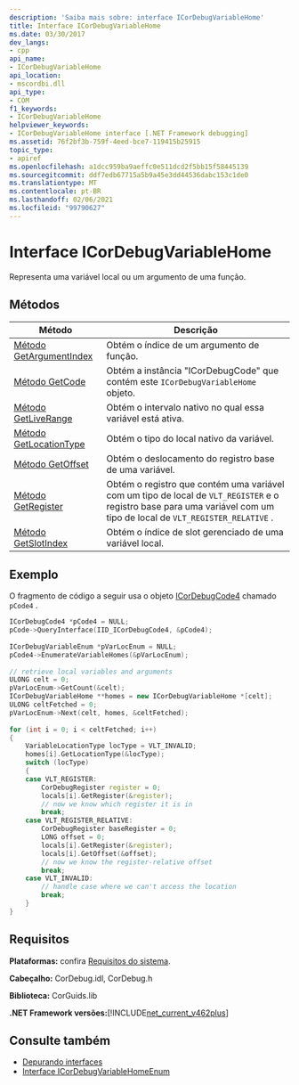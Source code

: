 ```yaml
---
description: 'Saiba mais sobre: interface ICorDebugVariableHome'
title: Interface ICorDebugVariableHome
ms.date: 03/30/2017
dev_langs:
- cpp
api_name:
- ICorDebugVariableHome
api_location:
- mscordbi.dll
api_type:
- COM
f1_keywords:
- ICorDebugVariableHome
helpviewer_keywords:
- ICorDebugVariableHome interface [.NET Framework debugging]
ms.assetid: 76f2bf3b-759f-4eed-bce7-119415b25915
topic_type:
- apiref
ms.openlocfilehash: a1dcc959ba9aeffc0e511dcd2f5bb15f58445139
ms.sourcegitcommit: ddf7edb67715a5b9a45e3dd44536dabc153c1de0
ms.translationtype: MT
ms.contentlocale: pt-BR
ms.lasthandoff: 02/06/2021
ms.locfileid: "99790627"
---
```

# <a name="icordebugvariablehome-interface"></a>Interface ICorDebugVariableHome

Representa uma variável local ou um argumento de uma função.  
  
## <a name="methods"></a>Métodos  
  
|Método|Descrição|  
|------------|-----------------|  
|[Método GetArgumentIndex](icordebugvariablehome-getargumentindex-method.md)|Obtém o índice de um argumento de função.|  
|[Método GetCode](icordebugvariablehome-getcode-method.md)|Obtém a instância "ICorDebugCode" que contém este `ICorDebugVariableHome` objeto.|  
|[Método GetLiveRange](icordebugvariablehome-getliverange-method.md)|Obtém o intervalo nativo no qual essa variável está ativa.|  
|[Método GetLocationType](icordebugvariablehome-getlocationtype-method.md)|Obtém o tipo do local nativo da variável.|  
|[Método GetOffset](icordebugvariablehome-getoffset-method.md)|Obtém o deslocamento do registro base de uma variável.|  
|[Método GetRegister](icordebugvariablehome-getregister-method.md)|Obtém o registro que contém uma variável com um tipo de local de `VLT_REGISTER` e o registro base para uma variável com um tipo de local de `VLT_REGISTER_RELATIVE` .|  
|[Método GetSlotIndex](icordebugvariablehome-getslotindex-method.md)|Obtém o índice de slot gerenciado de uma variável local.|  
  
## <a name="example"></a>Exemplo  

 O fragmento de código a seguir usa o objeto [ICorDebugCode4](icordebugcode4-interface.md) chamado `pCode4` .  
  
```cpp  
ICorDebugCode4 *pCode4 = NULL;  
pCode->QueryInterface(IID_ICorDebugCode4, &pCode4);  
  
ICorDebugVariableEnum *pVarLocEnum = NULL;  
pCode4->EnumerateVariableHomes(&pVarLocEnum);  
  
// retrieve local variables and arguments  
ULONG celt = 0;  
pVarLocEnum->GetCount(&celt);  
ICorDebugVariableHome **homes = new ICorDebugVariableHome *[celt];  
ULONG celtFetched = 0;  
pVarLocEnum->Next(celt, homes, &celtFetched);  
  
for (int i = 0; i < celtFetched; i++)  
{  
    VariableLocationType locType = VLT_INVALID;  
    homes[i].GetLocationType(&locType);  
    switch (locType)  
    {  
    case VLT_REGISTER:  
        CorDebugRegister register = 0;  
        locals[i].GetRegister(&register);  
        // now we know which register it is in  
        break;  
    case VLT_REGISTER_RELATIVE:  
        CorDebugRegister baseRegister = 0;  
        LONG offset = 0;  
        locals[i].GetRegister(&register);  
        locals[i].GetOffset(&offset);  
        // now we know the register-relative offset  
        break;  
    case VLT_INVALID:  
        // handle case where we can't access the location  
        break;  
    }  
}  
```  
  
## <a name="requirements"></a>Requisitos  

 **Plataformas:** confira [Requisitos do sistema](../../get-started/system-requirements.md).  
  
 **Cabeçalho:** CorDebug.idl, CorDebug.h  
  
 **Biblioteca:** CorGuids.lib  
  
 **.NET Framework versões:**[!INCLUDE[net_current_v462plus](../../../../includes/net-current-v462plus-md.md)]  
  
## <a name="see-also"></a>Consulte também

- [Depurando interfaces](debugging-interfaces.md)
- [Interface ICorDebugVariableHomeEnum](icordebugvariablehomeenum-interface.md)
